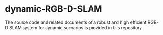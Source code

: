 # dynamic-RGB-D-SLAM
The source code and related documents of a robust and high efficient RGB-D SLAM system for dynamic scenarios is provided in this repository.
